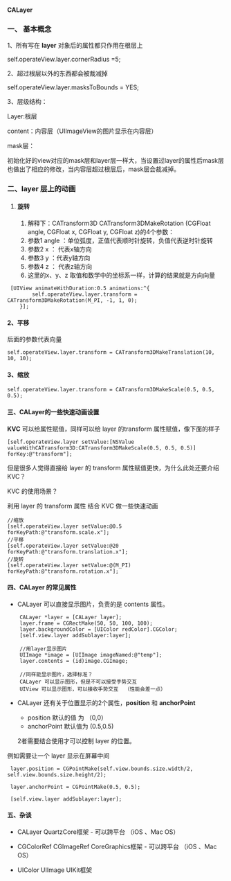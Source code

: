 #### CALayer

### 一、 基本概念

1、所有写在 **layer** 对象后的属性都只作用在根层上

self.operateView.layer.cornerRadius =5;

2、超过根层以外的东西都会被裁减掉

self.operateView.layer.masksToBounds = YES;

3、层级结构：

Layer:根层

content：内容层（UIImageView的图片显示在内容层）

mask层：

初始化好的view对应的mask层和layer层一样大，当设置过layer的属性后mask层也做出了相应的修改，当内容层超过根层后，mask层会裁减掉。

### 二、layer 层上的动画

1. #### 旋转

   1. 解释下：CATransform3D CATransform3DMakeRotation \(CGFloat angle, CGFloat x, CGFloat y, CGFloat z\)的4个参数：
   2. 参数1 angle ：单位弧度，正值代表顺时针旋转，负值代表逆时针旋转
   3. 参数2 x ： 代表x轴方向
   4. 参数3 y ：代表y轴方向
   5. 参数4 z ： 代表z轴方向
   6. 这里的x、y、z 取值和数学中的坐标系一样，计算的结果就是方向向量

```
 [UIView animateWithDuration:0.5 animations:^{
        self.operateView.layer.transform = CATransform3DMakeRotation(M_PI, -1, 1, 0);
    }];
```

#### 2、平移

后面的参数代表向量

```
self.operateView.layer.transform = CATransform3DMakeTranslation(10, 10, 10);
```

#### 3、缩放

```
self.operateView.layer.transform = CATransform3DMakeScale(0.5, 0.5, 0.5);
```

#### 三、CALayer的一些快速动画设置

**KVC** 可以给属性赋值，同样可以给 layer 的transform 属性赋值，像下面的样子

```
[self.operateView.layer setValue:[NSValue valueWithCATransform3D:CATransform3DMakeScale(0.5, 0.5, 0.5)] forKey:@"transform"];
```

但是很多人觉得直接给 layer 的 transform 属性赋值更快，为什么此处还要介绍 KVC？

KVC 的使用场景？

利用 layer 的 transform 属性 结合 KVC 做一些快速动画

```
//缩放
[self.operateView.layer setValue:@0.5 forKeyPath:@"transform.scale.x"];
//平移
[self.operateView.layer setValue:@20 forKeyPath:@"transform.translation.x"];
//旋转
[self.operateView.layer setValue:@(M_PI) forKeyPath:@"transform.rotation.x"];
```

#### 四、CALayer 的常见属性

* CALayer 可以直接显示图片，负责的是 contents 属性。

```
    CALayer *layer = [CALayer layer];
    layer.frame = CGRectMake(50, 50, 100, 100);
    layer.backgroundColor = [UIColor redColor].CGColor;
    [self.view.layer addSublayer:layer];

    //用layer显示图片
    UIImage *image = [UIImage imageNamed:@"temp"];
    layer.contents = (id)image.CGImage;

    //同样能显示图片，选择标准？
    CALayer 可以显示图形，但是不可以接受手势交互
    UIView 可以显示图形，可以接收手势交互  （性能会差一点）
```



* CALayer 还有关于位置显示的2个属性，**position** 和 **anchorPoint** 
  * position 默认的值 为 （0,0）
  * anchorPoint 默认值为 \(0.5,0.5\)

  2者需要结合使用才可以控制 layer 的位置。

例如需要让一个 layer 显示在屏幕中间

```
 layer.position = CGPointMake(self.view.bounds.size.width/2, self.view.bounds.size.height/2);
    
 layer.anchorPoint = CGPointMake(0.5, 0.5);
    
 [self.view.layer addSublayer:layer];
```

#### 

#### 五、杂谈

* CALayer QuartzCore框架 - 可以跨平台 （iOS 、Mac OS）

* CGColorRef CGImageRef CoreGraphics框架 - 可以跨平台 （iOS 、Mac OS）

* UIColor UIImage UIKit框架







